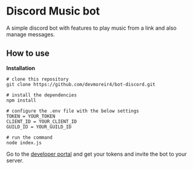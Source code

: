 # Discord Music bot

A simple discord bot with features to play music from a link and also manage messages.

## How to use

**Installation**
```
# clone this repository
git clone https://github.com/devmoreir4/bot-discord.git

# install the dependencies
npm install

# configure the .env file with the below settings
TOKEN = YOUR_TOKEN
CLIENT_ID = YOUR_CLIENT_ID
GUILD_ID = YOUR_GUILD_ID

# run the command
node index.js

```

Go to the [developer portal](https://discord.com/developers/applications/) and get your tokens and invite the bot to your server.